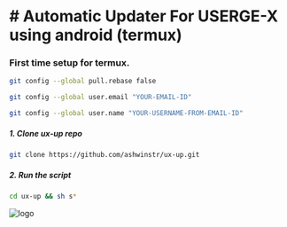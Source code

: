 # # Automatic Updater For USERGE-X using android (termux)


### First time setup for termux.

```bash
git config --global pull.rebase false
```
```bash
git config --global user.email "YOUR-EMAIL-ID"
```
```bash
git config --global user.name "YOUR-USERNAME-FROM-EMAIL-ID"
```

##### 1. Clone ux-up repo
```bash
git clone https://github.com/ashwinstr/ux-up.git
```

##### 2. Run the script
```bash
cd ux-up && sh s*
```

![logo](https://telegra.ph/file/5d7ae2ff8065f57ee5e4b.jpg)
